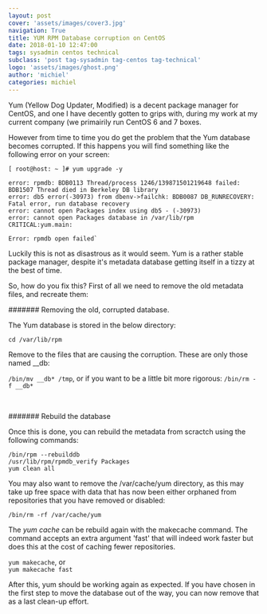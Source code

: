 ```yaml
---
layout: post
cover: 'assets/images/cover3.jpg'
navigation: True
title: YUM RPM Database corruption on CentOS
date: 2018-01-10 12:47:00
tags: sysadmin centos technical
subclass: 'post tag-sysadmin tag-centos tag-technical'
logo: 'assets/images/ghost.png'
author: 'michiel'
categories: michiel 
---
```


Yum (Yellow Dog Updater, Modified) is a decent package manager for CentOS, and one I have decently gotten to grips with, during my work at my current company (we primairily run CentOS 6 and 7 boxes.

However from time to time you do get the problem that the Yum database becomes corrupted. If this happens you will find something like the following error on your screen:

    [ root@host: ~ ]# yum upgrade -y

    error: rpmdb: BDB0113 Thread/process 1246/139871501219648 failed: BDB1507 Thread died in Berkeley DB library
    error: db5 error(-30973) from dbenv->failchk: BDB0087 DB_RUNRECOVERY: Fatal error, run database recovery
    error: cannot open Packages index using db5 - (-30973)
    error: cannot open Packages database in /var/lib/rpm
    CRITICAL:yum.main:

    Error: rpmdb open failed`

Luckily this is not as disastrous as it would seem. Yum is a rather stable package manager, despite it's metadata database getting itself in a tizzy at the best of time.

So, how do you fix this? First of all we need to remove the old metadata files, and recreate them:

####### Removing the old, corrupted database.

The Yum database is  stored in the below directory:

`cd /var/lib/rpm` <br />

Remove to the files that are causing the corruption. These are only those named __db:

`/bin/mv __db* /tmp`, or if you want to be a little bit more rigorous: `/bin/rm -f __db*`

&nbsp;

####### Rebuild the database

Once this is done, you can rebuild the metadata from scractch using the following commands:


`/bin/rpm --rebuilddb` <br />
`/usr/lib/rpm/rpmdb_verify Packages` <br />
`yum clean all`<br />

You may also want to remove the /var/cache/yum directory, as this may take up free space with data that has now been either orphaned from repositories that you have removed or disabled:

`/bin/rm -rf /var/cache/yum`

The *yum cache* can be rebuild again with the makecache command. The command accepts an extra argument 'fast' that will indeed work faster but does this at the cost of caching fewer repositories.

`yum makecache`, or <br />
`yum makecache fast`

After this, yum should be working again as expected. If you have chosen in the first step to move the database out of the way, you can now remove that as a last clean-up effort.


